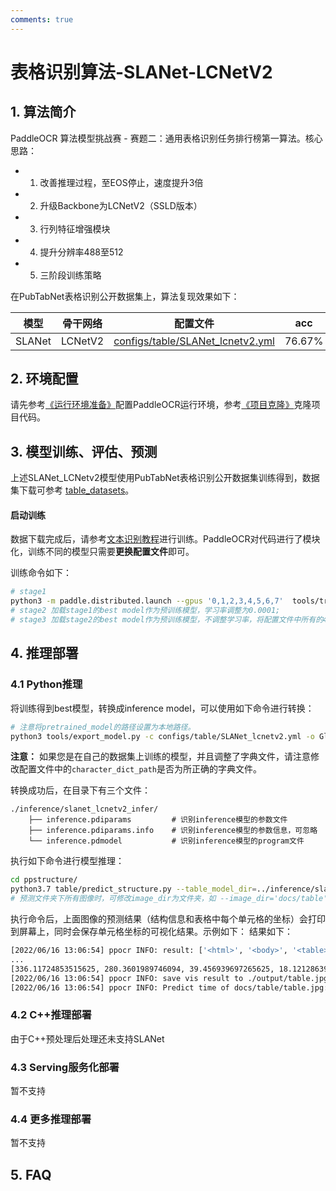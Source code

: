 ```yaml
---
comments: true
---
```


# 表格识别算法-SLANet-LCNetV2

## 1. 算法简介

PaddleOCR 算法模型挑战赛 - 赛题二：通用表格识别任务排行榜第一算法。核心思路：

- 1. 改善推理过程，至EOS停止，速度提升3倍
- 2. 升级Backbone为LCNetV2（SSLD版本）
- 3. 行列特征增强模块
- 4. 提升分辨率488至512
- 5. 三阶段训练策略

在PubTabNet表格识别公开数据集上，算法复现效果如下：

|模型|骨干网络|配置文件|acc|
| --- | --- | --- | --- |
|SLANet|LCNetV2|[configs/table/SLANet_lcnetv2.yml](../../configs/table/SLANet_lcnetv2.yml)|76.67%|

## 2. 环境配置
请先参考[《运行环境准备》](./environment.md)配置PaddleOCR运行环境，参考[《项目克隆》](./clone.md)克隆项目代码。

## 3. 模型训练、评估、预测
上述SLANet_LCNetv2模型使用PubTabNet表格识别公开数据集训练得到，数据集下载可参考 [table_datasets](./dataset/table_datasets.md)。

#### 启动训练
数据下载完成后，请参考[文本识别教程](./recognition.md)进行训练。PaddleOCR对代码进行了模块化，训练不同的模型只需要**更换配置文件**即可。

训练命令如下：
```bash
# stage1
python3 -m paddle.distributed.launch --gpus '0,1,2,3,4,5,6,7'  tools/train.py -c configs/table/SLANet_lcnetv2.yml
# stage2 加载stage1的best model作为预训练模型，学习率调整为0.0001;
# stage3 加载stage2的best model作为预训练模型，不调整学习率，将配置文件中所有的488修改为512.
```

## 4. 推理部署
### 4.1 Python推理
将训练得到best模型，转换成inference model，可以使用如下命令进行转换：

```bash
# 注意将pretrained_model的路径设置为本地路径。
python3 tools/export_model.py -c configs/table/SLANet_lcnetv2.yml -o Global.pretrained_model=path/best_accuracy Global.save_inference_dir=./inference/slanet_lcnetv2_infer
```

**注意：** 如果您是在自己的数据集上训练的模型，并且调整了字典文件，请注意修改配置文件中的`character_dict_path`是否为所正确的字典文件。

转换成功后，在目录下有三个文件：
```text
./inference/slanet_lcnetv2_infer/
    ├── inference.pdiparams         # 识别inference模型的参数文件
    ├── inference.pdiparams.info    # 识别inference模型的参数信息，可忽略
    └── inference.pdmodel           # 识别inference模型的program文件
```

执行如下命令进行模型推理：
```bash
cd ppstructure/
python3.7 table/predict_structure.py --table_model_dir=../inference/slanet_lcnetv2_infer/ --table_char_dict_path=../ppocr/utils/dict/table_structure_dict_ch.txt --image_dir=docs/table/table.jpg --output=../output/table_slanet_lcnetv2 --use_gpu=False --benchmark=True --enable_mkldnn=True
# 预测文件夹下所有图像时，可修改image_dir为文件夹，如 --image_dir='docs/table'。
```

执行命令后，上面图像的预测结果（结构信息和表格中每个单元格的坐标）会打印到屏幕上，同时会保存单元格坐标的可视化结果。示例如下：
结果如下：
```bash
[2022/06/16 13:06:54] ppocr INFO: result: ['<html>', '<body>', '<table>', '<thead>', '<tr>', '<td></td>', '<td></td>', '<td></td>', '<td></td>', '<td></td>', '</tr>', '</thead>', '<tbody>', '<tr>', '<td></td>', '<td></td>', '<td></td>', '<td></td>', '<td></td>', '</tr>', '<tr>', '<td></td>', '<td></td>', '<td></td>', '<td></td>', '<td></td>', '</tr>', '<tr>', '<td></td>', '<td></td>', '<td></td>', '<td></td>', '<td></td>', '</tr>', '<tr>', '<td></td>', '<td></td>', '<td></td>', '<td></td>', '<td></td>', '</tr>', '<tr>', '<td></td>', '<td></td>', '<td></td>', '<td></td>', '<td></td>', '</tr>', '<tr>', '<td></td>', '<td></td>', '<td></td>', '<td></td>', '<td></td>', '</tr>', '<tr>', '<td></td>', '<td></td>', '<td></td>', '<td></td>', '<td></td>', '</tr>', '<tr>', '<td></td>', '<td></td>', '<td></td>', '<td></td>', '<td></td>', '</tr>', '<tr>', '<td></td>', '<td></td>', '<td></td>', '<td></td>', '<td></td>', '</tr>', '<tr>', '<td></td>', '<td></td>', '<td></td>', '<td></td>', '<td></td>', '</tr>', '<tr>', '<td></td>', '<td></td>', '<td></td>', '<td></td>', '<td></td>', '</tr>', '<tr>', '<td></td>', '<td></td>', '<td></td>', '<td></td>', '<td></td>', '</tr>', '<tr>', '<td></td>', '<td></td>', '<td></td>', '<td></td>', '<td></td>', '</tr>', '<tr>', '<td></td>', '<td></td>', '<td></td>', '<td></td>', '<td></td>', '</tr>', '<tr>', '<td></td>', '<td></td>', '<td></td>', '<td></td>', '<td></td>', '</tr>', '</tbody>', '</table>', '</body>', '</html>'], [[72.17591094970703, 10.759100914001465, 60.29658508300781, 16.6805362701416], [161.85562133789062, 10.884308815002441, 14.9495210647583, 16.727018356323242], [277.79876708984375, 29.54340362548828, 31.490320205688477, 18.143272399902344],
...
[336.11724853515625, 280.3601989746094, 39.456939697265625, 18.121286392211914]]
[2022/06/16 13:06:54] ppocr INFO: save vis result to ./output/table.jpg
[2022/06/16 13:06:54] ppocr INFO: Predict time of docs/table/table.jpg: 17.36806297302246
```

### 4.2 C++推理部署
由于C++预处理后处理还未支持SLANet

### 4.3 Serving服务化部署
暂不支持

### 4.4 更多推理部署
暂不支持

## 5. FAQ
